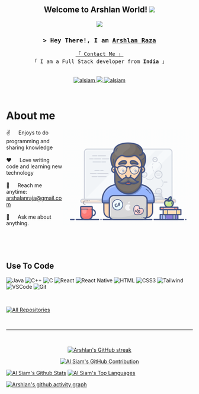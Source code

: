    
<h2 align="center">
  Welcome to Arshlan World!
  <img src="https://media.giphy.com/media/hvRJCLFzcasrR4ia7z/giphy.gif" width="28">
</h2>

<p align="center">
  <a href="https://github.com/alsiam"><img src="https://readme-typing-svg.herokuapp.com/?lines=Self%20Taught%20Programmer;Full%20Stack%20Developer;Always%20learning%20new%20things&center=true&width=380&height=45"></a>
</p>

<!--
<a href="https://komarev.com/ghpvc/?username=Arshlan-Raza">
  <img align="right" src="https://komarev.com/ghpvc/?username=Arshlan-Raza&label=Visitors&color=0e75b6&style=flat" alt="Profile visitor" />
</a>
-->


<!-- Intro  -->
<h3 align="center">
        <samp>&gt; Hey There!, I am
                <b><a target="_blank" href="#">Arshlan Raza</a></b>
        </samp>
</h3>


<p align="center"> 
  <samp>
    <a href="#">「 Contact Me 」</a>
    <br>
    「 I am a Full Stack developer from <b>India</b> 」
    <br>
    <br>
  </samp>
</p>

<p align="center">
 <a href="https://www.linkedin.com/in/arshlan-raza-82674719a/" target="_blank">
  <img src="https://img.shields.io/badge/LinkedIn-0077B5?style=for-the-badge&logo=linkedin&logoColor=white" alt="alsiam"/>
 </a>

 <a href="https://twitter.com/arshlan_raza" target="_blank">
  <img src="https://img.shields.io/badge/Twitter-1DA1F2?style=for-the-badge&logo=twitter&logoColor=white" />
 </a>
 <a href="https://www.instagram.com/_arslan_rza/" target="_blank">
  <img src="https://img.shields.io/badge/Instagram-fe4164?style=for-the-badge&logo=instagram&logoColor=white" alt="alsiam" />
 </a> 
</p>
<br />

<!-- About Section -->
 # About me
 
<p>
 <img align="right" width="350" src="/assets/programmer.gif" alt="Coding gif" />
  
 ✌️ &emsp; Enjoys to do programming and sharing knowledge <br/><br/>
 ❤️ &emsp; Love writing code and learning new technology<br/><br/>
 📧 &emsp; Reach me anytime: arshalanraja@gmail.com<br/><br/>
 💬 &emsp; Ask me about anything.

</p>

<br/>
<br/>
<br/>

## Use To Code

![Java](https://img.shields.io/badge/java-%23ED8B00.svg?style=for-the-badge&logo=openjdk&logoColor=white)
![C++](https://img.shields.io/badge/c++-%2300599C.svg?style=for-the-badge&logo=c%2B%2B&logoColor=white)
![C](https://img.shields.io/badge/c-%2300599C.svg?style=for-the-badge&logo=c&logoColor=white)
![React](https://img.shields.io/badge/-React-61DBFB?style=for-the-badge&labelColor=black&logo=react&logoColor=61DBFB)
![React Native](https://img.shields.io/badge/React_Native-20232A?style=for-the-badge&logo=react&logoColor=61DAFB)
![HTML](https://img.shields.io/badge/HTML5-E34F26?style=for-the-badge&logo=html5&logoColor=white)
![CSS3](https://img.shields.io/badge/CSS3-1572B6?style=for-the-badge&logo=css3&logoColor=white)
![Tailwind](https://img.shields.io/badge/Tailwind_CSS-092749?style=for-the-badge&logo=tailwindcss&logoColor=06B6D4&labelColor=000000)
![VSCode](https://img.shields.io/badge/Visual_Studio-0078d7?style=for-the-badge&logo=visual%20studio&logoColor=white)
![Git](https://img.shields.io/badge/Git-F05032?style=for-the-badge&logo=git&logoColor=white)

<br/>


<p align="left">
  <a href="https://github.com/Arshlan-Raza?tab=repositories" target="_blank"><img alt="All Repositories" title="All Repositories" src="https://img.shields.io/badge/-All%20Repos-2962FF?style=for-the-badge&logo=koding&logoColor=white"/></a>
</p>

<br/>
<hr/>
<br/>

<p align="center">
  <a href="https://github.com/Arshlan-Raza">
    <img src="https://github-readme-streak-stats.herokuapp.com/?user=Arshlan-Raza&theme=radical&border=7F3FBF&background=0D1117" alt="Arshlan's GitHub streak"/>
  </a>
</p>

<p align="center">
  <a href="https://github.com/Arshlan-Raza">
    <img src="https://github-profile-summary-cards.vercel.app/api/cards/profile-details?username=Arshlan-Raza&theme=radical" alt="Al Siam's GitHub Contribution"/>
  </a>
</p>

<a> 
    <a href="https://github.com/Arshlan-Raza"><img alt="Al Siam's Github Stats" src="https://denvercoder1-github-readme-stats.vercel.app/api?username=Arshlan-Raza&show_icons=true&count_private=true&theme=react&border_color=7F3FBF&bg_color=0D1117&title_color=F85D7F&icon_color=F8D866" height="192px" width="49.5%"/></a>
  <a href="https://github.com/Arshlan-Raza"><img alt="Al Siam's Top Languages" src="https://denvercoder1-github-readme-stats.vercel.app/api/top-langs/?username=Arshlan-Raza&langs_count=8&layout=compact&theme=react&border_color=7F3FBF&bg_color=0D1117&title_color=F85D7F&icon_color=F8D866" height="192px" width="49.5%"/></a>
  <br/>
</a>


[![Arshlan's github activity graph](https://github-readme-activity-graph.vercel.app/graph?username=Arshlan-Raza&theme=dracula)](https://github.com/ashutosh00710/github-readme-activity-graph)

    
